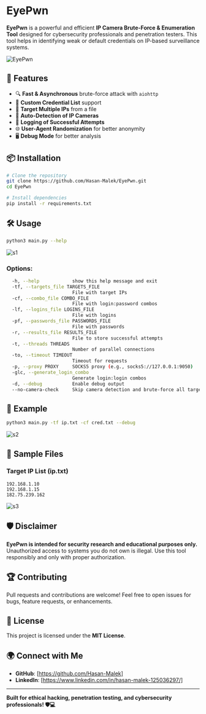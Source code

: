 # EyePwn

**EyePwn** is a powerful and efficient **IP Camera Brute-Force & Enumeration Tool** designed for cybersecurity professionals and penetration testers. This tool helps in identifying weak or default credentials on IP-based surveillance systems.

![EyePwn](https://github.com/user-attachments/assets/e4a1ba08-34e0-4525-b9c4-1a9daa6cde6e)


## 🚀 Features
- 🔍 **Fast & Asynchronous** brute-force attack with `aiohttp`
- 🔑 **Custom Credential List** support
- 🎯 **Target Multiple IPs** from a file
- 📡 **Auto-Detection of IP Cameras**
- 📜 **Logging of Successful Attempts**
- 🌐 **User-Agent Randomization** for better anonymity
- 🖥️ **Debug Mode** for better analysis

## 📦 Installation
```bash
# Clone the repository
git clone https://github.com/Hasan-Malek/EyePwn.git
cd EyePwn

# Install dependencies
pip install -r requirements.txt
```

## 🛠️ Usage
```bash
python3 main.py --help
```

![s1](https://github.com/user-attachments/assets/61514c67-c230-4682-968f-e210198b2672)


### Options:
```bash
  -h, --help            show this help message and exit
  -tf, --targets_file TARGETS_FILE
                        File with target IPs
  -cf, --combo_file COMBO_FILE
                        File with login:password combos
  -lf, --logins_file LOGINS_FILE
                        File with logins
  -pf, --passwords_file PASSWORDS_FILE
                        File with passwords
  -r, --results_file RESULTS_FILE
                        File to store successful attempts
  -t, --threads THREADS
                        Number of parallel connections
  -to, --timeout TIMEOUT
                        Timeout for requests
  -p, --proxy PROXY     SOCKS5 proxy (e.g., socks5://127.0.0.1:9050)
  -glc, --generate_login_combo
                        Generate login:login combos
  -d, --debug           Enable debug output
  --no-camera-check     Skip camera detection and brute-force all targets
```


## 📌 Example
```bash
python3 main.py -tf ip.txt -cf cred.txt --debug
```

![s2](https://github.com/user-attachments/assets/576d3beb-f874-454d-bb38-264d947c0bd6)


## 📜 Sample Files
### **Target IP List (ip.txt)**
```
192.168.1.10
192.168.1.15
182.75.239.162
```

![s3](https://github.com/user-attachments/assets/4df8f7d4-cdb6-448c-8495-30550e7fb0d7)


## 🛡️ Disclaimer
**EyePwn is intended for security research and educational purposes only.** Unauthorized access to systems you do not own is illegal. Use this tool responsibly and only with proper authorization.

## 🏆 Contributing
Pull requests and contributions are welcome! Feel free to open issues for bugs, feature requests, or enhancements.

## 📜 License
This project is licensed under the **MIT License**.

## 🌍 Connect with Me
- **GitHub**: [https://github.com/Hasan-Malek]
- **LinkedIn**: [https://www.linkedin.com/in/hasan-malek-125036297/]

---
**Built for ethical hacking, penetration testing, and cybersecurity professionals! 🛡️💻**

